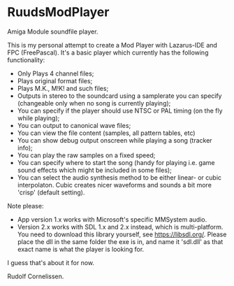 # RuudsModPlayer
Amiga Module soundfile player.

This is my personal attempt to create a Mod Player with Lazarus-IDE and FPC (FreePascal).
It's a basic player which currently has the following functionality:

- Only Plays 4 channel files;
- Plays original format files;
- Plays M.K., M!K! and such files;
- Outputs in stereo to the soundcard using a samplerate you can specify (changeable only when no song is currently playing);
- You can specify if the player should use NTSC or PAL timing (on the fly while playing);
- You can output to canonical wave files;
- You can view the file content (samples, all pattern tables, etc)
- You can show debug output onscreen while playing a song (tracker info);
- You can play the raw samples on a fixed speed;
- You can specify where to start the song (handy for playing i.e. game sound effects which might be included in some files);
- You can select the audio synthesis method to be either linear- or cubic interpolaton. 
  Cubic creates nicer waveforms and sounds a bit more 'crisp' (default setting).

Note please:
- App version 1.x works with Microsoft's specific MMSystem audio.
- Version 2.x works with SDL 1.x and 2.x instead, which is multi-platform. You need to download this library yourself, see https://libsdl.org/.
  Please place the dll in the same folder the exe is in, and name it 'sdl.dll' as that exact name is what the player is looking for.

I guess that's about it for now.


Rudolf Cornelissen.
